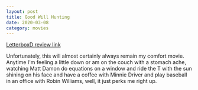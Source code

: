 ```yaml
---
layout: post
title: Good Will Hunting
date: 2020-03-08
category: movies
---
```

 
[LetterboxD review link](https://letterboxd.com/samarthbhaskar/film/good-will-hunting/)

Unfortunately, this will almost certainly always remain my comfort movie. Anytime I'm feeling a little down or am on the couch with a stomach ache, watching Matt Damon do equations on a window and ride the T with the sun shining on his face and have a coffee with Minnie Driver and play baseball in an office with Robin Williams, well, it just perks me right up.
